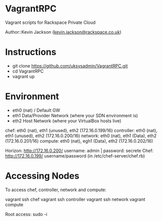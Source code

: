 VagrantRPC
==========

Vagrant scripts for Rackspace Private Cloud

Author::Kevin Jackson (kevin.jackson@rackspace.co.uk)

Instructions
============
* git clone https://github.com/uksysadmin/VagrantRPC.git
* cd VagrantRPC
* vagrant up

Environment
===========

* eth0 (nat) / Default GW
* eth1 Data/Provider Network (where your SDN environment is)
* eth2 Host Network (where your VirtualBox hosts live)

chef: eth0 (nat), eth1 (unused), eth2 (172.16.0.199/16)
controller: eth0 (nat), eth1 (unused), eth2 (172.16.0.200/16)
network: eth0 (nat), eth1 (Data), eth2 (172.16.0.201/16)
compute: eth0 (nat), egh1 (Data), eth2 (172.16.0.202/16)

Horizon: http://172.16.0.200/    username: admin | password: secrete
Chef: http://172.16.0.199/       username/password (in /etc/chef-server/chef.rb)

Accessing Nodes
===============
To access chef, controller, network and compute:

vagrant ssh chef
vagrant ssh controller
vagrant ssh network
vagrant compute

Root access: sudo -i
